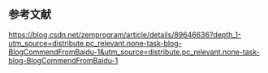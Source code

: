 ## 参考文献
https://blog.csdn.net/zemprogram/article/details/89646636?depth_1-utm_source=distribute.pc_relevant.none-task-blog-BlogCommendFromBaidu-1&utm_source=distribute.pc_relevant.none-task-blog-BlogCommendFromBaidu-1